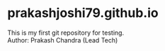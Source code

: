 # prakashjoshi79.github.io
This is my first git repository for testing.
<br>
Author: Prakash Chandra (Lead Tech)
